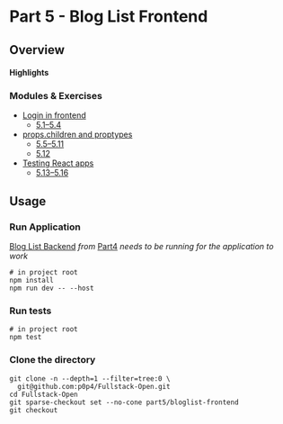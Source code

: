 # Part 5 - Blog List Frontend

## Overview

#### Highlights

### Modules & Exercises

- [Login in frontend](https://fullstackopen.com/en/part5/login_in_frontend)
  - [5.1–5.4](https://fullstackopen.com/en/part5/login_in_frontend#exercises-5-1-5-4)
- [props.children and proptypes](https://fullstackopen.com/en/part5/props_children_and_proptypes)
  - [5.5–5.11](https://fullstackopen.com/en/part5/props_children_and_proptypes#exercises-5-5-5-11)
  - [5.12](https://fullstackopen.com/en/part5/props_children_and_proptypes#exercise-5-12)
- [Testing React apps](https://fullstackopen.com/en/part5/testing_react_apps)
  - [5.13–5.16](https://fullstackopen.com/en/part5/testing_react_apps#exercises-5-13-5-16)

## Usage

### Run Application

[Blog List Backend](../../part4/bloglist-backend) _from_ [Part4](../../part4/) _needs to be running for the application to work_

```shell
# in project root
npm install
npm run dev -- --host
```

### Run tests

```shell
# in project root
npm test
```

### Clone the directory

```shell
git clone -n --depth=1 --filter=tree:0 \
  git@github.com:p0p4/Fullstack-Open.git
cd Fullstack-Open
git sparse-checkout set --no-cone part5/bloglist-frontend
git checkout
```
